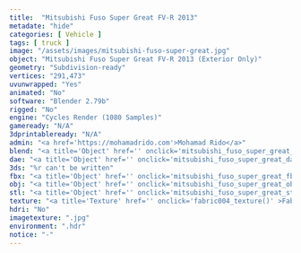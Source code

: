 ```yaml
---
title:  "Mitsubishi Fuso Super Great FV-R 2013"
metadate: "hide"
categories: [ Vehicle ]
tags: [ truck ]
image: "/assets/images/mitsubishi-fuso-super-great.jpg"
object: "Mitsubishi Fuso Super Great FV-R 2013 (Exterior Only)"
geometry: "Subdivision-ready"
vertices: "291,473"
uvunwrapped: "Yes"
animated: "No"
software: "Blender 2.79b"
rigged: "No"
engine: "Cycles Render (1080 Samples)"
gameready: "N/A"
3dprintableready: "N/A"
admin: "<a href='https://mohamadrido.com'>Mohamad Rido</a>"
blend: "<a title='Object' href='' onclick='mitsubishi_fuso_super_great_blend()' >.zip 12.4 MB</a>"
dae: "<a title='Object' href='' onclick='mitsubishi_fuso_super_great_dae()' >.zip 8.0 MB</a>"
3ds: "%r can't be written"
fbx: "<a title='Object' href='' onclick='mitsubishi_fuso_super_great_fbx()' >.zip 12.1 MB</a>"
obj: "<a title='Object' href='' onclick='mitsubishi_fuso_super_great_obj()' >.zip 7.4 MB</a>"
stl: "<a title='Object' href='' onclick='mitsubishi_fuso_super_great_stl()' >.zip 12.1 MB</a>"
texture: "<a title='Texture' href='' onclick='fabric004_texture()' >Fabric004</a>"
hdri: "No"
imagetexture: ".jpg"
environment: ".hdr"
notice: "-"
---
```

